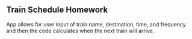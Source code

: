 ## Train Schedule Homework 

App allows for user input of train name, destination, time, and frequency and then the code calculates when
the next train will arrive.

